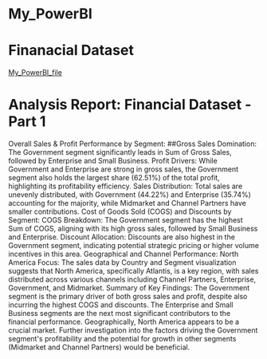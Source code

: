 # My_PowerBI
# Finanacial Dataset 
[My_PowerBI_file](Power_BI_Project.pbix)
# Analysis Report: Financial Dataset - Part 1
Overall Sales & Profit Performance by Segment:
##Gross Sales Domination: The Government segment significantly leads in Sum of Gross Sales, followed by Enterprise and Small Business.
Profit Drivers: While Government and Enterprise are strong in gross sales, the Government segment also holds the largest share (62.51%) of the total profit, highlighting its profitability efficiency.
Sales Distribution: Total sales are unevenly distributed, with Government (44.22%) and Enterprise (35.74%) accounting for the majority, while Midmarket and Channel Partners have smaller contributions.
Cost of Goods Sold (COGS) and Discounts by Segment:
COGS Breakdown: The Government segment has the highest Sum of COGS, aligning with its high gross sales, followed by Small Business and Enterprise.
Discount Allocation: Discounts are also highest in the Government segment, indicating potential strategic pricing or higher volume incentives in this area.
Geographical and Channel Performance:
North America Focus: The sales data by Country and Segment visualization suggests that North America, specifically Atlantis, is a key region, with sales distributed across various channels including Channel Partners, Enterprise, Government, and Midmarket.
Summary of Key Findings:
The Government segment is the primary driver of both gross sales and profit, despite also incurring the highest COGS and discounts. The Enterprise and Small Business segments are the next most significant contributors to the financial performance. Geographically, North America appears to be a crucial market. Further investigation into the factors driving the Government segment's profitability and the potential for growth in other segments (Midmarket and Channel Partners) would be beneficial.
